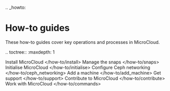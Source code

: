 .. _howto:

How-to guides
=============

These how-to guides cover key operations and processes in MicroCloud.

.. toctree::
   :maxdepth: 1

   Install MicroCloud </how-to/install>
   Manage the snaps </how-to/snaps>
   Initialise MicroCloud </how-to/initialise>
   Configure Ceph networking </how-to/ceph_networking>
   Add a machine </how-to/add_machine>
   Get support </how-to/support>
   Contribute to MicroCloud </how-to/contribute>
   Work with MicroCloud </how-to/commands>
